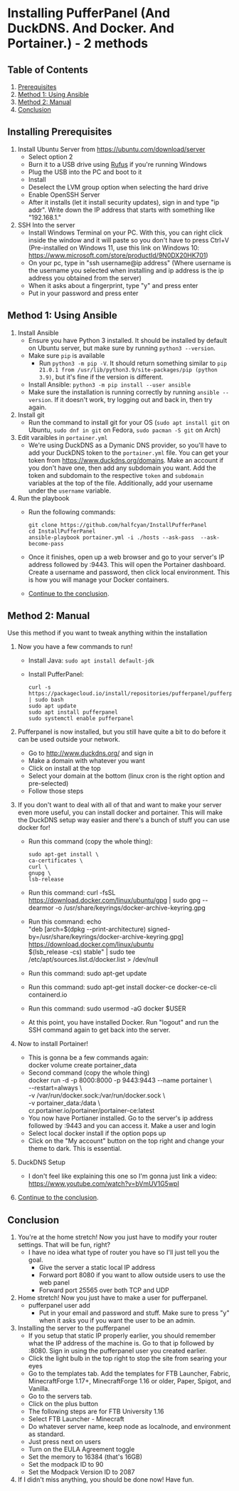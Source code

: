 # Installing PufferPanel (And DuckDNS. And Docker. And Portainer.) - 2 methods

## Table of Contents

1. [Prerequisites](#installing-prerequisites)
2. [Method 1: Using Ansible](#method-1-using-ansible)
3. [Method 2: Manual](#method-2-manual)
4. [Conclusion](#conclusion)

## Installing Prerequisites

1. Install Ubuntu Server from <https://ubuntu.com/download/server>
    - Select option 2
    - Burn it to a USB drive using [Rufus](https://rufus.ie/) if you're running Windows
    - Plug the USB into the PC and boot to it
    - Install
    - Deselect the LVM group option when selecting the hard drive
    - Enable OpenSSH Server
    - After it installs (let it install security updates), sign in and type "ip addr". Write down the IP address that starts with something like "192.168.1."
2. SSH Into the server
    - Install Windows Terminal on your PC. With this, you can right click inside the window and it will paste so you don't have to press Ctrl+V (Pre-installed on Windows 11, use this link on Windows 10: <https://www.microsoft.com/store/productId/9N0DX20HK701>)
    - On your pc, type in "ssh username@ip address" (Where username is the username you selected when installing and ip address is the ip address you obtained from the server)
    - When it asks about a fingerprint, type "y" and press enter
    - Put in your password and press enter

## Method 1: Using Ansible

1. Install Ansible
    - Ensure you have Python 3 installed. It should be installed by default on Ubuntu server, but make sure by running `python3 --version`.
    - Make sure `pip` is available
        - Run `python3 -m pip -V`. It should return something similar to `pip 21.0.1 from /usr/lib/python3.9/site-packages/pip (python 3.9)`, but it's fine if the version is different.
    - Install Ansible:
        `python3 -m pip install --user ansible`
    - Make sure the installation is running correctly by running `ansible --version`. If it doesn't work, try logging out and back in, then try again.
2. Install git
    - Run the command to install git for your OS (`sudo apt install git` on Ubuntu, `sudo dnf in git` on Fedora, `sudo pacman -S git` on Arch)
3. Edit varaibles in `portainer.yml`
    - We're using DuckDNS as a Dymanic DNS provider, so you'll have to add your DuckDNS token to the `portainer.yml` file. You can get your token from <https://www.duckdns.org/domains>. Make an account if you don't have one, then add any subdomain you want. Add the token and subdomain to the respective `token` and `subdomain` variables at the top of the file. Additionally, add your username under the `username` variable.
4. Run the playbook
    - Run the following commands:

        ```shell
        git clone https://github.com/halfcyan/InstallPufferPanel
        cd InstallPufferPanel
        ansible-playbook portainer.yml -i ./hosts --ask-pass  --ask-become-pass
        ```

    - Once it finishes, open up a web browser and go to your server's IP address followed by :9443. This will open the Portainer dashboard. Create a username and password, then click local environment. This is how you will manage your Docker containers.
    - [Continue to the conclusion](#conclusion).

## Method 2: Manual

Use this method if you want to tweak anything within the installation

1. Now you have a few commands to run!
    - Install Java: `sudo apt install default-jdk`
    - Install PufferPanel:

        ```shell
        curl -s https://packagecloud.io/install/repositories/pufferpanel/pufferpanel/script.deb.sh | sudo bash
        sudo apt update
        sudo apt install pufferpanel
        sudo systemctl enable pufferpanel
        ```

2. Pufferpanel is now installed, but you still have quite a bit to do before it can be used outside your network.
    - Go to <http://www.duckdns.org/> and sign in
    - Make a domain with whatever you want
    - Click on install at the top
    - Select your domain at the bottom (linux cron is the right option and pre-selected)
    - Follow those steps
3. If you don't want to deal with all of that and want to make your server even more useful, you can install docker and portainer. This will make the DuckDNS setup way easier and there's a bunch of stuff you can use docker for!
    - Run this command (copy the whole thing):

        ```text
        sudo apt-get install \
        ca-certificates \
        curl \
        gnupg \
        lsb-release
        ```

    - Run this command:
    curl -fsSL <https://download.docker.com/linux/ubuntu/gpg> | sudo gpg --dearmor -o /usr/share/keyrings/docker-archive-keyring.gpg
    - Run this command:
    echo \
    "deb [arch=$(dpkg --print-architecture) signed-by=/usr/share/keyrings/docker-archive-keyring.gpg] <https://download.docker.com/linux/ubuntu> \
    $(lsb_release -cs) stable" | sudo tee /etc/apt/sources.list.d/docker.list > /dev/null
    - Run this command:
    sudo apt-get update
    - Run this command:
    sudo apt-get install docker-ce docker-ce-cli containerd.io
    - Run this command:
    sudo usermod -aG docker $USER
    - At this point, you have installed Docker. Run "logout" and run the SSH command again to get back into the server.
4. Now to install Portainer!
    - This is gonna be a few commands again: \
    docker volume create portainer_data
    - Second command (copy the whole thing) \
    docker run -d -p 8000:8000 -p 9443:9443 --name portainer \ \
        --restart=always \ \
        -v /var/run/docker.sock:/var/run/docker.sock \ \
        -v portainer_data:/data \ \
        cr.portainer.io/portainer/portainer-ce:latest
    - You now have Portianer installed. Go to the server's ip address followed by :9443 and you can access it. Make a user and login
    - Select local docker install if the option pops up
    - Click on the "My account" button on the top right and change your theme to dark. This is essential.
5. DuckDNS Setup
    - I don't feel like explaining this one so I'm gonna just link a video: <https://www.youtube.com/watch?v=bVmUV1G5wpI>
6. [Continue to the conclusion](#conclusion).

## Conclusion

1. You're at the home stretch! Now you just have to modify your router settings. That will be fun, right?
    - I have no idea what type of router you have so I'll just tell you the goal.
        - Give the server a static local IP address
        - Forward port 8080 if you want to allow outside users to use the web panel
        - Forward port 25565 over both TCP and UDP
2. Home stretch! Now you just have to make a user for pufferpanel.
    - pufferpanel user add
        - Put in your email and password and stuff. Make sure to press "y" when it asks you if you want the user to be an admin.
3. Installing the server to the pufferpanel
    - If you setup that static IP properly earlier, you should remember what the IP address of the machine is. Go to that ip followed by :8080. Sign in using the pufferpanel user you created earlier.
    - Click the light bulb in the top right to stop the site from searing your eyes
    - Go to the templates tab. Add the templates for FTB Launcher, Fabric, MinecraftForge 1.17+, MinecraftForge 1.16 or older, Paper, Spigot, and Vanilla.
    - Go to the servers tab.
    - Click on the plus button
    - The following steps are for FTB University 1.16
    - Select FTB Launcher - Minecraft
    - Do whatever server name, keep node as localnode, and environment as standard.
    - Just press next on users
    - Turn on the EULA Agreement toggle
    - Set the memory to 16384 (that's 16GB)
    - Set the modpack ID to 90
    - Set the Modpack Version ID to 2087
4. If I didn't miss anything, you should be done now! Have fun.
